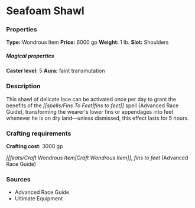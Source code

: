 ﻿---
Title: "Seafoam Shawl"
Type: "Wondrous Item"
Price: "6000 gp"
Weight: "1 lb."
Slot: "Shoulders"
Caster level: "5"
Aura: "faint transmutation"
Description: |
  "This shawl of delicate lace can be activated once per day to grant the benefits of the _fins to feet_ spell (_Advanced Race Guide_), transforming the wearer's lower fins or appendages into feet whenever he is on dry land—unless dismissed, this effect lasts for 5 hours."
Crafting cost: "3000 gp"
Sources: "['Advanced Race Guide', 'Ultimate Equipment']"
---

# Seafoam Shawl

### Properties

**Type:** Wondrous Item **Price:** 6000 gp **Weight:** 1 lb. **Slot:** Shoulders

##### Magical properties

**Caster level:** 5 **Aura:** faint transmutation

### Description

This shawl of delicate lace can be activated once per day to grant the benefits of the _[[spells/Fins To Feet|fins to feet]]_ spell (Advanced Race Guide), transforming the wearer's lower fins or appendages into feet whenever he is on dry land—unless dismissed, this effect lasts for 5 hours.

### Crafting requirements

**Crafting cost:** 3000 gp

_[[feats/Craft Wondrous Item|Craft Wondrous Item]]_, _fins to feet_ (Advanced Race Guide)

### Sources

* Advanced Race Guide
* Ultimate Equipment